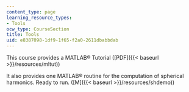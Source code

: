 ```yaml
---
content_type: page
learning_resource_types:
- Tools
ocw_type: CourseSection
title: Tools
uid: e8387098-1df9-1f65-f2a0-2611dbabbdab
---
```


This course provides a MATLAB® Tutorial ([PDF]({{< baseurl >}}/resources/mltut))

It also provides one MATLAB® routine for the computation of spherical harmonics. Ready to run. ([M]({{< baseurl >}}/resources/shdemo))